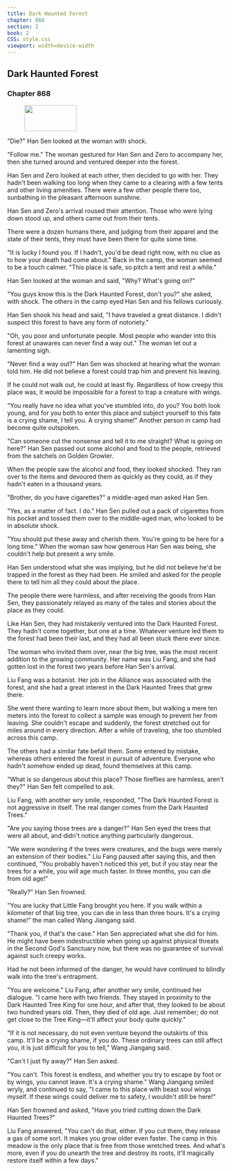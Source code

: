 ```yaml
---
title: Dark Haunted Forest
chapter: 868
section: 2
book: 2
CSS: style.css
viewport: width=device-width
---
```


## Dark Haunted Forest

### Chapter 868

<figure>
	<img src="../Images/gem.gif" alt="" id="gem" width="120" height="60" />
</figure>

"Die?" Han Sen looked at the woman with shock.

"Follow me." The woman gestured for Han Sen and Zero to accompany her, then she turned around and ventured deeper into the forest.

Han Sen and Zero looked at each other, then decided to go with her. They hadn't been walking too long when they came to a clearing with a few tents and other living amenities. There were a few other people there too, sunbathing in the pleasant afternoon sunshine.

Han Sen and Zero's arrival roused their attention. Those who were lying down stood up, and others came out from their tents.

There were a dozen humans there, and judging from their apparel and the state of their tents, they must have been there for quite some time.

"It is lucky I found you. If I hadn't, you'd be dead right now, with no clue as to how your death had come about." Back in the camp, the woman seemed to be a touch calmer. "This place is safe, so pitch a tent and rest a while."

Han Sen looked at the woman and said, "Why? What's going on?"

"You guys know this is the Dark Haunted Forest, don't you?" she asked, with shock. The others in the camp eyed Han Sen and his fellows curiously.

Han Sen shook his head and said, "I have traveled a great distance. I didn't suspect this forest to have any form of notoriety."

"Oh, you poor and unfortunate people. Most people who wander into this forest at unawares can never find a way out." The woman let out a lamenting sigh.

"Never find a way out?" Han Sen was shocked at hearing what the woman told him. He did not believe a forest could trap him and prevent his leaving.

If he could not walk out, he could at least fly. Regardless of how creepy this place was, it would be impossible for a forest to trap a creature with wings.

"You really have no idea what you've stumbled into, do you? You both look young, and for you both to enter this place and subject yourself to this fate is a crying shame, I tell you. A crying shame!" Another person in camp had become quite outspoken.

"Can someone cut the nonsense and tell it to me straight? What is going on here?" Han Sen passed out some alcohol and food to the people, retrieved from the satchels on Golden Growler.

When the people saw the alcohol and food, they looked shocked. They ran over to the items and devoured them as quickly as they could, as if they hadn't eaten in a thousand years.

"Brother, do you have cigarettes?" a middle-aged man asked Han Sen.

"Yes, as a matter of fact. I do." Han Sen pulled out a pack of cigarettes from his pocket and tossed them over to the middle-aged man, who looked to be in absolute shock.

"You should put these away and cherish them. You're going to be here for a long time." When the woman saw how generous Han Sen was being, she couldn't help but present a wry smile.

Han Sen understood what she was implying, but he did not believe he'd be trapped in the forest as they had been. He smiled and asked for the people there to tell him all they could about the place.

The people there were harmless, and after receiving the goods from Han Sen, they passionately relayed as many of the tales and stories about the place as they could.

Like Han Sen, they had mistakenly ventured into the Dark Haunted Forest. They hadn't come together, but one at a time. Whatever venture led them to the forest had been their last, and they had all been stuck there ever since.

The woman who invited them over, near the big tree, was the most recent addition to the growing community. Her name was Liu Fang, and she had gotten lost in the forest two years before Han Sen's arrival.

Liu Fang was a botanist. Her job in the Alliance was associated with the forest, and she had a great interest in the Dark Haunted Trees that grew there.

She went there wanting to learn more about them, but walking a mere ten meters into the forest to collect a sample was enough to prevent her from leaving. She couldn't escape and suddenly, the forest stretched out for miles around in every direction. After a while of traveling, she too stumbled across this camp.

The others had a similar fate befall them. Some entered by mistake, whereas others entered the forest in pursuit of adventure. Everyone who hadn't somehow ended up dead, found themselves at this camp.

"What is so dangerous about this place? Those fireflies are harmless, aren't they?" Han Sen felt compelled to ask.

Liu Fang, with another wry smile, responded, "The Dark Haunted Forest is not aggressive in itself. The real danger comes from the Dark Haunted Trees."

"Are you saying those trees are a danger?" Han Sen eyed the trees that were all about, and didn't notice anything particularly dangerous.

"We were wondering if the trees were creatures, and the bugs were merely an extension of their bodies." Liu Fang paused after saying this, and then continued, "You probably haven't noticed this yet, but if you stay near the trees for a while, you will age much faster. In three months, you can die from old age!"

"Really?" Han Sen frowned.

"You are lucky that Little Fang brought you here. If you walk within a kilometer of that big tree, you can die in less than three hours. It's a crying shame!" the man called Wang Jiangang said.

"Thank you, if that's the case." Han Sen appreciated what she did for him. He might have been indestructible when going up against physical threats in the Second God's Sanctuary now, but there was no guarantee of survival against such creepy works.

Had he not been informed of the danger, he would have continued to blindly walk into the tree's entrapment.

"You are welcome." Liu Fang, after another wry smile, continued her dialogue. "I came here with two friends. They stayed in proximity to the Dark Haunted Tree King for one hour, and after that, they looked to be about two hundred years old. Then, they died of old age. Just remember; do not get close to the Tree King—it'll affect your body quite quickly."

"If it is not necessary, do not even venture beyond the outskirts of this camp. It'll be a crying shame, if you do. These ordinary trees can still affect you, it is just difficult for you to tell," Wang Jiangang said.

"Can't I just fly away?" Han Sen asked.

"You can't. This forest is endless, and whether you try to escape by foot or by wings, you cannot leave. It's a crying shame." Wang Jiangang smiled wryly, and continued to say, "I came to this place with beast soul wings myself. If these wings could deliver me to safety, I wouldn't still be here!"

Han Sen frowned and asked, "Have you tried cutting down the Dark Haunted Trees?"

Liu Fang answered, "You can't do that, either. If you cut them, they release a gas of some sort. It makes you grow older even faster. The camp in this meadow is the only place that is free from those wretched trees. And what's more, even if you do unearth the tree and destroy its roots, it'll magically restore itself within a few days."